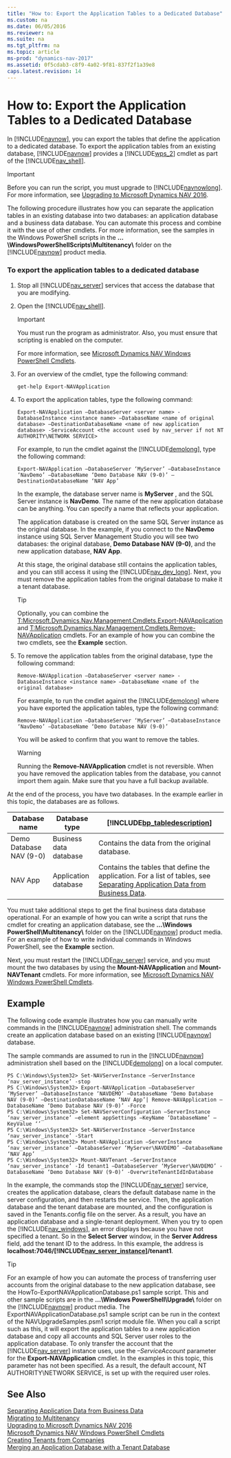 ```yaml
---
title: "How to: Export the Application Tables to a Dedicated Database"
ms.custom: na
ms.date: 06/05/2016
ms.reviewer: na
ms.suite: na
ms.tgt_pltfrm: na
ms.topic: article
ms-prod: "dynamics-nav-2017"
ms.assetid: 0f5cdab3-c8f9-4a02-9f81-837f2f1a39e8
caps.latest.revision: 14
---
```

# How to: Export the Application Tables to a Dedicated Database
In [!INCLUDE[navnow](includes/navnow_md.md)], you can export the tables that define the application to a dedicated database. To export the application tables from an existing database, [!INCLUDE[navnow](includes/navnow_md.md)] provides a [!INCLUDE[wps_2](includes/wps_2_md.md)] cmdlet as part of the [!INCLUDE[nav_shell](includes/nav_shell_md.md)].  
  
> [!IMPORTANT]  
>  Before you can run the script, you must upgrade to [!INCLUDE[navnowlong](includes/navnowlong_md.md)]. For more information, see [Upgrading to Microsoft Dynamics NAV 2016](Upgrading-to-Microsoft-Dynamics-NAV-2016.md).  
  
 The following procedure illustrates how you can separate the application tables in an existing database into two databases: an application database and a business data database. You can automate this process and combine it with the use of other cmdlets. For more information, see the samples in the Windows PowerShell scripts in the **…\\WindowsPowerShellScripts\\Multitenancy\\** folder on the [!INCLUDE[navnow](includes/navnow_md.md)] product media.  
  
### To export the application tables to a dedicated database  
  
1.  Stop all [!INCLUDE[nav_server](includes/nav_server_md.md)] services that access the database that you are modifying.  
  
2.  Open the [!INCLUDE[nav_shell](includes/nav_shell_md.md)].  
  
    > [!IMPORTANT]  
    >  You must run the program as administrator. Also, you must ensure that scripting is enabled on the computer.  
  
     For more information, see [Microsoft Dynamics NAV Windows PowerShell Cmdlets](Microsoft-Dynamics-NAV-Windows-PowerShell-Cmdlets.md).  
  
3.  For an overview of the cmdlet, type the following command:  
  
    ```  
    get-help Export-NAVApplication  
    ```  
  
4.  To export the application tables, type the following command:  
  
    ```  
    Export-NAVApplication –DatabaseServer <server name> -DatabaseInstance <instance name> –DatabaseName <name of original database> –DestinationDatabaseName <name of new application database> -ServiceAccount <the account used by nav_server if not NT AUTHORITY\NETWORK SERVICE>  
    ```  
  
     For example, to run the cmdlet against the [!INCLUDE[demolong](includes/demolong_md.md)], type the following command:  
  
    ```  
    Export-NAVApplication –DatabaseServer ‘MyServer’ –DatabaseInstance ‘NavDemo’ –DatabaseName ‘Demo Database NAV (9-0)’ –DestinationDatabaseName ‘NAV App’  
    ```  
  
     In the example, the database server name is **MyServer** , and the SQL Server instance is **NavDemo**. The name of the new application database can be anything. You can specify a name that reflects your application.  
  
     The application database is created on the same SQL Server instance as the original database. In the example, if you connect to the **NavDemo** instance using SQL Server Management Studio you will see two databases: the original database, **Demo Database NAV \(9\-0\)**, and the new application database, **NAV App**.  
  
     At this stage, the original database still contains the application tables, and you can still access it using the [!INCLUDE[nav_dev_long](includes/nav_dev_long_md.md)]. Next, you must remove the application tables from the original database to make it a tenant database.  
  
    > [!TIP]  
    >  Optionally, you can combine the [T:Microsoft.Dynamics.Nav.Management.Cmdlets.Export\-NAVApplication](assetId:///T:Microsoft.Dynamics.Nav.Management.Cmdlets.Export-NAVApplication) and [T:Microsoft.Dynamics.Nav.Management.Cmdlets.Remove\-NAVApplication](assetId:///T:Microsoft.Dynamics.Nav.Management.Cmdlets.Remove-NAVApplication) cmdlets. For an example of how you can combine the two cmdlets, see the **Example** section.  
  
5.  To remove the application tables from the original database, type the following command:  
  
    ```  
    Remove-NAVApplication –DatabaseServer <server name> -DatabaseInstance <instance name> –DatabaseName <name of the original database>  
    ```  
  
     For example, to run the cmdlet against the [!INCLUDE[demolong](includes/demolong_md.md)] where you have exported the application tables, type the following command:  
  
    ```  
    Remove-NAVApplication –DatabaseServer ‘MyServer’ –DatabaseInstance ‘NavDemo’ –DatabaseName ‘Demo Database NAV (9-0)’  
    ```  
  
     You will be asked to confirm that you want to remove the tables.  
  
    > [!WARNING]  
    >  Running the **Remove\-NAVApplication** cmdlet is not reversible. When you have removed the application tables from the database, you cannot import them again. Make sure that you have a full backup available.  
  
 At the end of the process, you have two databases. In the example earlier in this topic, the databases are as follows.  
  
|Database name|Database type|[!INCLUDE[bp_tabledescription](includes/bp_tabledescription_md.md)]|  
|-------------------|-------------------|---------------------------------------|  
|Demo Database NAV \(9\-0\)|Business data database|Contains the data from the original database.|  
|NAV App|Application database|Contains the tables that define the application. For a list of tables, see [Separating Application Data from Business Data](Separating-Application-Data-from-Business-Data.md).|  
  
 You must take additional steps to get the final business data database operational. For an example of how you can write a script that runs the cmdlet for creating an application database, see the **…\\Windows PowerShell\\Multitenancy\\** folder on the [!INCLUDE[navnow](includes/navnow_md.md)] product media. For an example of how to write individual commands in Windows PowerShell, see the **Example** section.  
  
 Next, you must restart the [!INCLUDE[nav_server](includes/nav_server_md.md)] service, and you must mount the two databases by using the **Mount\-NAVApplication** and **Mount\-NAVTenant** cmdlets. For more information, see [Microsoft Dynamics NAV Windows PowerShell Cmdlets](Microsoft-Dynamics-NAV-Windows-PowerShell-Cmdlets.md).  
  
## Example  
 The following code example illustrates how you can manually write commands in the [!INCLUDE[navnow](includes/navnow_md.md)] administration shell. The commands create an application database based on an existing [!INCLUDE[navnow](includes/navnow_md.md)] database.  
  
 The sample commands are assumed to run in the [!INCLUDE[navnow](includes/navnow_md.md)] administration shell based on the [!INCLUDE[demolong](includes/demolong_md.md)] on a local computer.  
  
```  
PS C:\Windows\System32> Set-NAVServerInstance –ServerInstance ‘nav_server_instance’ -stop  
PS C:\Windows\System32> Export-NAVApplication –DatabaseServer ‘MyServer’ –DatabaseInstance ‘NAVDEMO’ –DatabaseName ‘Demo Database NAV (9-0)’ –DestinationDatabaseName ‘NAV App’| Remove-NAVApplication –DatabaseName ‘Demo Database NAV (9-0)’ -Force  
PS C:\Windows\System32> Set-NAVServerConfiguration –ServerInstance ‘nav_server_instance’ –element appSettings –KeyName ‘DatabaseName’ –KeyValue ‘’  
PS C:\Windows\System32> Set-NAVServerInstance –ServerInstance ‘nav_server_instance’ -Start  
PS C:\Windows\System32> Mount-NAVApplication –ServerInstance ‘nav_server_instance’ –DatabaseServer ‘MyServer\NAVDEMO’ –DatabaseName ‘NAV App’  
PS C:\Windows\System32> Mount-NAVTenant –ServerInstance ‘nav_server_instance’ -Id tenant1 –DatabaseServer ‘MyServer\NAVDEMO’ -DatabaseName ‘Demo Database NAV (9-0)’ -OverwriteTenantIdInDatabase  
```  
  
 In the example, the commands stop the [!INCLUDE[nav_server](includes/nav_server_md.md)] service, creates the application database, clears the default database name in the server configuration, and then restarts the service. Then, the application database and the tenant database are mounted, and the configuration is saved in the Tenants.config file on the server. As a result, you have an application database and a single\-tenant deployment. When you try to open the [!INCLUDE[nav_windows](includes/nav_windows_md.md)], an error displays because you have not specified a tenant. So in the **Select Server** window, in the **Server Address** field, add the tenant ID to the address. In this example, the address is **localhost:7046\/[!INCLUDE[nav_server_instance](includes/nav_server_instance_md.md)]\/tenant1**.  
  
> [!TIP]  
>  For an example of how you can automate the process of transferring user accounts from the original database to the new application database, see the HowTo\-ExportNAVApplicationDatabase.ps1 sample script. This and other sample scripts are in the **…\\Windows PowerShell\\Upgrade\\** folder on the [!INCLUDE[navnow](includes/navnow_md.md)] product media. The ExportNAVApplicationDatabase.ps1 sample script can be run in the context of the NAVUpgradeSamples.psm1 script module file. When you call a script such as this, it will export the application tables to a new application database and copy all accounts and SQL Server user roles to the application database. To only transfer the account that the [!INCLUDE[nav_server](includes/nav_server_md.md)] instance uses, use the *–ServiceAccount* parameter for the **Export\-NAVApplication** cmdlet. In the examples in this topic, this parameter has not been specified. As a result, the default account, NT AUTHORITY\\NETWORK SERVICE, is set up with the required user roles.  
  
## See Also  
 [Separating Application Data from Business Data](Separating-Application-Data-from-Business-Data.md)   
 [Migrating to Multitenancy](Migrating-to-Multitenancy.md)   
 [Upgrading to Microsoft Dynamics NAV 2016](Upgrading-to-Microsoft-Dynamics-NAV-2016.md)   
 [Microsoft Dynamics NAV Windows PowerShell Cmdlets](Microsoft-Dynamics-NAV-Windows-PowerShell-Cmdlets.md)   
 [Creating Tenants from Companies](Creating-Tenants-from-Companies.md)   
 [Merging an Application Database with a Tenant Database](Merging-an-Application-Database-with-a-Tenant-Database.md)